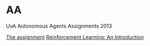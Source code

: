 AA
==

UvA Autonomous Agents Assignments 2013

[The assignment](http://blackboard.uva.nl/webapps/blackboard/execute/content/file?cmd=view&content_id=_4550915_1&course_id=_122045_1)
[Reinforcement Learning: An Introduction](http://webdocs.cs.ualberta.ca/~sutton/book/ebook/the-book.html)
